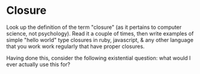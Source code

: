 # Closure

Look up the definition of the term "closure" (as it pertains to computer science, not psychology). Read it a couple of times, then write examples of simple "hello world" type closures in ruby, javascript, & any other language that you work work regularly that have proper closures.
 
Having done this, consider the following existential question: what would I ever actually use this for? 
